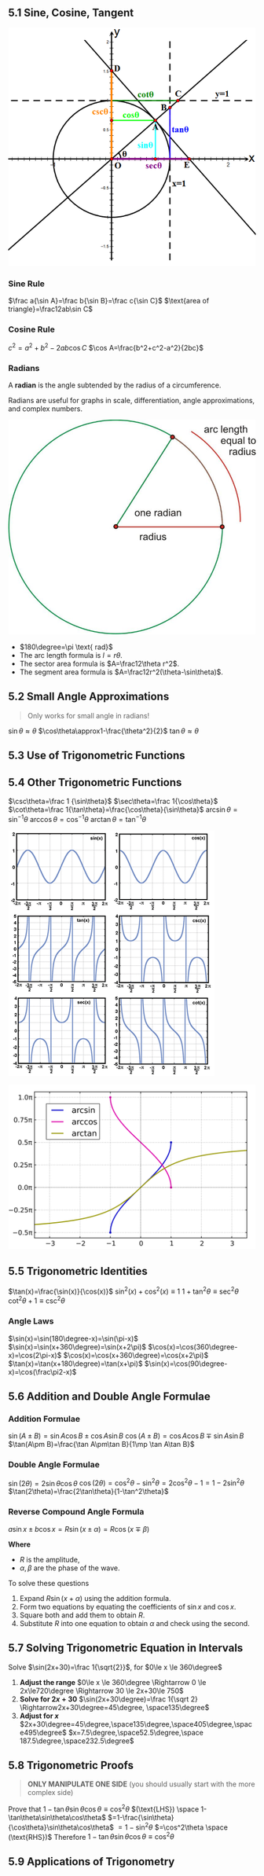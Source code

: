 ## 5.1 Sine, Cosine, Tangent

![Untitled](Maths/Single%20Maths/1.%20Pure/5.%20Trigonometry/Untitled.png)

### Sine Rule

$\frac a{\sin A}=\frac b{\sin B}=\frac c{\sin C}$
$\text{area of triangle}=\frac12ab\sin C$

### Cosine Rule

$c^2=a^2+b^2-2ab\cos C$
$\cos A=\frac{b^2+c^2-a^2}{2bc}$

### Radians

A **radian** is the angle subtended by the radius of a circumference.

Radians are useful for graphs in scale, differentiation, angle approximations, and complex numbers.

![Untitled](Maths/Single%20Maths/1.%20Pure/5.%20Trigonometry/Untitled%201.png)

* $180\degree=\pi \text{ rad}$
* The arc length formula is $l=r\theta$.
* The sector area formula is $A=\frac12\theta r^2$.
* The segment area formula is $A=\frac12r^2(\theta-\sin\theta)$.

## 5.2 Small Angle Approximations

> Only works for small angle in radians!

$\sin\theta\approx\theta$
$\cos\theta\approx1-\frac{\theta^2}{2}$
$\tan\theta\approx\theta$

## 5.3 Use of Trigonometric Functions

## 5.4 Other Trigonometric Functions

$\csc\theta=\frac 1 {\sin\theta}$
$\sec\theta=\frac 1{\cos\theta}$
$\cot\theta=\frac 1{\tan\theta}=\frac{\cos\theta}{\sin\theta}$
$\arcsin\theta=\sin^{-1}\theta$
$\arccos\theta=\cos^{-1}\theta$
$\arctan\theta=\tan^{-1}\theta$

![Untitled](Maths/Single%20Maths/1.%20Pure/5.%20Trigonometry/Untitled%202.png)

![Untitled](Maths/Single%20Maths/1.%20Pure/5.%20Trigonometry/Untitled%203.png)

## 5.5 Trigonometric Identities

$\tan(x)=\frac{\sin(x)}{\cos(x)}$
$\sin^2(x)+\cos^2(x)\equiv1$
$1+\tan^2\theta\equiv\sec^2\theta$
$\cot^2\theta+1\equiv\csc^2\theta$

### Angle Laws

$\sin(x)=\sin(180\degree-x)=\sin(\pi-x)$
$\sin(x)=\sin(x+360\degree)=\sin(x+2\pi)$
$\cos(x)=\cos(360\degree-x)=\cos(2\pi-x)$
$\cos(x)=\cos(x+360\degree)=\cos(x+2\pi)$
$\tan(x)=\tan(x+180\degree)=\tan(x+\pi)$
$\sin(x)=\cos(90\degree-x)=\cos(\frac\pi2-x)$

## 5.6 Addition and Double Angle Formulae

### Addition Formulae

$\sin(A\pm B)=\sin A\cos B \pm \cos A\sin B$
$\cos(A\pm B)=\cos A\cos B \mp\sin A\sin B$
$\tan(A\pm B)=\frac{\tan A\pm\tan B}{1\mp \tan A\tan B}$

### Double Angle Formulae

$\sin(2\theta)=2\sin\theta\cos\theta$
$\cos(2\theta)=\cos^2\theta-\sin^2\theta=2\cos^2\theta-1=1-2\sin^2\theta$
$\tan(2\theta)=\frac{2\tan\theta}{1-\tan^2\theta}$

### Reverse Compound Angle Formula

$a\sin x\pm b\cos x=R\sin(x\pm\alpha)=R\cos(x\mp\beta)$

**Where**

* $R$ is the amplitude,
* $\alpha,\beta$ are the phase of the wave.

To solve these questions

1. Expand $R\sin(x+\alpha)$ using the addition formula.
1. Form two equations by equating the coefficients of $\sin x$ and $\cos x$.
1. Square both and add them to obtain $R$.
1. Substitute $R$ into one equation to obtain $\alpha$ and check using the second.

## 5.7 Solving Trigonometric Equation in Intervals

Solve $\sin(2x+30)=\frac 1{\sqrt{2}}$, for $0\le x \le 360\degree$
1. **Adjust the range**
   $0\le x \le 360\degree \Rightarrow 0 \le 2x\le720\degree \Rightarrow 30 \le 2x+30\le 750$
1. **Solve for $2x+30$**
   $\sin(2x+30\degree)=\frac 1{\sqrt 2} \Rightarrow2x+30\degree=45\degree, \space135\degree$
1. **Adjust for $x$**
   $2x+30\degree=45\degree,\space135\degree,\space405\degree,\space495\degree$
   $x=7.5\degree,\space52.5\degree,\space 187.5\degree,\space232.5\degree$

## 5.8 Trigonometric Proofs

> **ONLY MANIPULATE ONE SIDE** (you should usually start with the more complex side)

Prove that $1-\tan\theta\sin\theta\cos\theta\equiv\cos^2\theta$
$(\text{LHS}) \space 1-\tan\theta\sin\theta\cos\theta$
$=1-\frac{\sin\theta}{\cos\theta}\sin\theta\cos\theta$
$=1-\sin^2\theta$
$=\cos^2\theta \space (\text{RHS})$
Therefore $1-\tan\theta\sin\theta\cos\theta\equiv\cos^2\theta$

## 5.9 Applications of Trigonometry